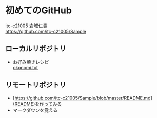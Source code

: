 # 初めてのGitHub
itc-c21005 岩城仁貴  
https://github.com/itc-c21005/Sample

## ローカルリポジトリ
* お好み焼きレシピ  
	[okonomi.txt](okonomi.txt)  

## リモートリポジトリ
* [https://github.com/itc-c21005/Sample/blob/master/README.md](README)を作ってみる  
* マークダウンを覚える